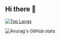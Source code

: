 ## Hi there 👋

[![Top Langs](https://github-readme-stats-custom-ten.vercel.app/api/top-langs/?username=hodzilla51&layout=compact&count_private=true)](https://github.com/hodzilla51/github-readme-stats-custom)

![Anurag's GitHub stats](https://github-readme-stats-custom-ten.vercel.app/api?username=hodzilla51&count_private=true)


<!--
**hodzilla51/hodzilla51** is a ✨ _special_ ✨ repository because its `README.md` (this file) appears on your GitHub profile.

Here are some ideas to get you started:

- 🔭 I’m currently working on ...
- 🌱 I’m currently learning ...
- 👯 I’m looking to collaborate on ...
- 🤔 I’m looking for help with ...
- 💬 Ask me about ...
- 📫 How to reach me: ...
- 😄 Pronouns: ...
- ⚡ Fun fact: ...
-->
